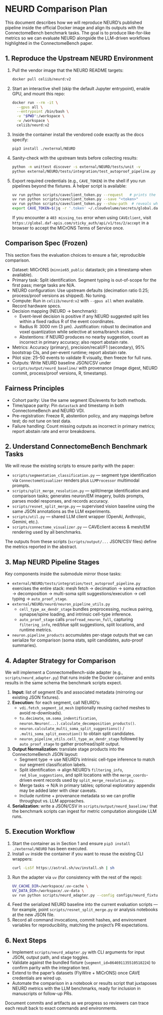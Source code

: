 # NEURD Comparison Plan

This document describes how we will reproduce NEURD’s published pipeline inside the official Docker image and align its outputs with the ConnectomeBench benchmark tasks. The goal is to produce like-for-like metrics so we can evaluate NEURD alongside the LLM-driven workflows highlighted in the ConnectomeBench paper.

## 1. Reproduce the Upstream NEURD Environment

1. Pull the vendor image that the NEURD README targets:
   ```bash
   docker pull celiib/neurd:v2
   ```
2. Start an interactive shell (skip the default Jupyter entrypoint), enable GPU, and mount this repo:
   ```bash
   docker run --rm -it \
     --gpus all \
     --entrypoint /bin/bash \
     -v "$PWD":/workspace \
     -w /workspace \
     celiib/neurd:v2
   ```
3. Inside the container install the vendored code exactly as the docs specify:
   ```bash
   pip3 install ./external/NEURD
   ```
4. Sanity-check with the upstream tests before collecting results:
   ```bash
   python -m unittest discover -s external/NEURD/tests/unit -v
   python external/NEURD/tests/integration/test_autoproof_pipeline.py
   ```
5. Export required credentials (e.g., `CAVE_TOKEN`) in the shell if you run pipelines beyond the fixtures. A helper script is available:
   ```bash
   uv run python scripts/caveclient_token.py --request   # prints the login URL
   uv run python scripts/caveclient_token.py --save "<token>"
   uv run python scripts/caveclient_token.py --show-path  # reveals where the token was stored
   export CAVE_TOKEN=$(jq -r '.token' ~/.cloudvolume/secrets/global.daf-apis.com-cave-secret.json)
   ```
   If you encounter a `403 missing_tos` error when using `CAVEclient`, visit
   `https://global.daf-apis.com/sticky_auth/api/v1/tos/2/accept` in a browser to accept the
   MICrONS Terms of Service once.

## Comparison Spec (Frozen)

This section fixes the evaluation choices to ensure a fair, reproducible comparison.

- Dataset: MICrONS (`minnie65_public` datastack; pin a timestamp when available).
- Primary task: Split identification. Segment typing is out-of-scope for the first pass; merge tasks are N/A.
- NEURD configuration: Use upstream defaults (decimation ratio 0.25; process/proof versions as shipped). No tuning.
- Compute: Run in `celiib/neurd:v2` with `--gpus all` when available. Record hardware specs.
- Decision mapping (NEURD → benchmark):
  - Event-level decision is positive if any NEURD suggested split lies within a fixed radius R of the event coordinates.
  - Radius R: 3000 nm (3 µm). Justification: robust to decimation and voxel quantization while selective at soma/branch scales.
  - Abstentions: if NEURD produces no nearby suggestion, count as incorrect in primary accuracy; also report abstain rate.
- Metrics: Accuracy (primary), precision/recall/F1 (secondary), 95% bootstrap CIs, and per-event runtime; report abstain rate.
- Pilot size: 25–50 events to validate R visually, then freeze for full runs.
- Outputs: Write NEURD baseline JSON/CSV under `scripts/output/neurd_baseline/` with provenance (image digest, NEURD commit, process/proof versions, R, timestamp).

## Fairness Principles

- Cohort parity: Use the same segment IDs/events for both methods.
- Time/space parity: Pin `datastack` and timestamp in both ConnectomeBench and NEURD VDI.
- Pre-registration: Freeze R, abstention policy, and any mappings before test; do not tune on test data.
- Failure handling: Count missing outputs as incorrect in primary metrics; report abstain rate and error breakdowns.

## 2. Understand ConnectomeBench Benchmark Tasks

We will reuse the existing scripts to ensure parity with the paper:

- `scripts/segmentation_classification.py` — segment type identification via `ConnectomeVisualizer` renders plus `LLMProcessor` multimodal prompts.
- `scripts/split_merge_resolution.py` — split/merge identification and comparison tasks; generates neuron/EM imagery, builds prompts, parses model responses, and records accuracy.
- `scripts/resnet_split_merge.py` — supervised vision baseline using the same JSON annotations as the LLM experiments.
- `scripts/util.py` — shared LLM client wrapper (OpenAI, Anthropic, Gemini, etc.).
- `scripts/connectome_visualizer.py` — CAVEclient access & mesh/EM rendering used by all benchmarks.

The outputs from these scripts (`scripts/output/...` JSON/CSV files) define the metrics reported in the abstract.

## 3. Map NEURD Pipeline Stages

Key components inside the submodule mirror those tasks:

- `external/NEURD/tests/integration/test_autoproof_pipeline.py` exercises the entire stack: mesh fetch → decimation → soma extraction → decomposition → multi-soma split suggestions/execution → cell typing → `auto_proof_stage`.
- `external/NEURD/neurd/neuron_pipeline_utils.py`
  - `cell_type_ax_dendr_stage` bundles preprocessing, nucleus pairing, synapse/spine loading, and intrinsic cell-type inference.
  - `auto_proof_stage` calls `proofread_neuron_full`, capturing `filtering_info`, red/blue split suggestions, split locations, and runtime metrics.
- `neuron.pipeline_products` accumulates per-stage outputs that we can serialize for comparison (soma stats, split candidates, auto-proof summaries).

## 4. Adapter Strategy for Comparison

We will implement a ConnectomeBench-side adapter (e.g., `scripts/neurd_adapter.py`) that runs inside the Docker container and emits results in the same schema the benchmark scripts expect.

1. **Input:** list of segment IDs and associated metadata (mirroring our existing JSON fixtures).
2. **Execution:** for each segment, call NEURD’s:
   - `vdi.fetch_segment_id_mesh` (optionally reusing cached meshes to avoid re-downloads).
   - `tu.decimate`, `sm.soma_indentification`, `neuron.Neuron(...).calculate_decomposition_products()`.
   - `neuron.calculate_multi_soma_split_suggestions()` / `.multi_soma_split_execution()` to obtain split candidates.
   - `neuron_pipeline_utils.cell_type_ax_dendr_stage` followed by `auto_proof_stage` to gather proofread/split output.
3. **Output Normalization:** translate stage products into the ConnectomeBench JSON layout:
   - Segment type → use NEURD’s intrinsic cell-type inference to match our segment classification labels.
   - Split identification → align NEURD’s `filtering_info`, `red_blue_suggestions`, and split locations with the `merge_coords`-driven event records used by `split_merge_resolution.py`.
   - Merge tasks → N/A in primary tables; optional exploratory appendix may be added later with clear caveats.
   - Include runtime + provenance metadata so we can profile throughput vs. LLM approaches.
4. **Serialization:** write a JSON/CSV in `scripts/output/neurd_baseline/` that the benchmark scripts can ingest for metric computation alongside LLM runs.

## 5. Execution Workflow

1. Start the container as in Section 1 and ensure `pip3 install ./external/NEURD` has been executed.
2. Install `uv` inside the container if you want to reuse the existing CLI wrappers:
   ```bash
   curl -LsSf https://astral.sh/uv/install.sh | sh
   ```
3. Run the adapter via `uv` (for consistency with the rest of the repo):
   ```bash
   UV_CACHE_DIR=/workspace/.uv-cache \
   UV_DATA_DIR=/workspace/.uv-data \
   uv run python scripts/neurd_adapter.py --config configs/neurd_fixture.json
   ```
4. Feed the serialized NEURD baseline into the current evaluation scripts — for example, point `scripts/resnet_split_merge.py` or analysis notebooks at the new JSON file.
5. Record all command invocations, commit hashes, and environment variables for reproducibility, matching the project’s PR expectations.

## 6. Next Steps

- Implement `scripts/neurd_adapter.py` with CLI arguments for input JSON, output path, and stage toggles.
- Validate against the bundled fixture (`segment_id=864691135510518224`) to confirm parity with the integration test.
- Extend to the paper’s datasets (FlyWire + MICrONS) once CAVE credentials are wired up.
- Automate the comparison in a notebook or results script that juxtaposes NEURD metrics with the LLM benchmarks, ready for inclusion in manuscripts or follow-up PRs.

Document commits and artifacts as we progress so reviewers can trace each result back to exact commands and environments.
